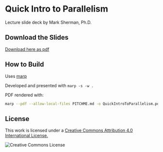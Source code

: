 # Quick Intro to Parallelism
Lecture slide deck by Mark Sherman, Ph.D.

## Download the Slides
[Download here as pdf](QuickIntroToParallelism.pdf)

## How to Build
Uses [marp](https://marp.app)

Developed and presented with `marp -s -w .`

PDF rendered with:

```bash
marp --pdf --allow-local-files PITCHME.md -o QuickIntroToParallelism.pdf
```

## License
This work is licensed under a [Creative Commons Attribution 4.0 International License.](http://creativecommons.org/licenses/by/4.0/)

![Creative Commons License](https://i.creativecommons.org/l/by/4.0/88x31.png)
